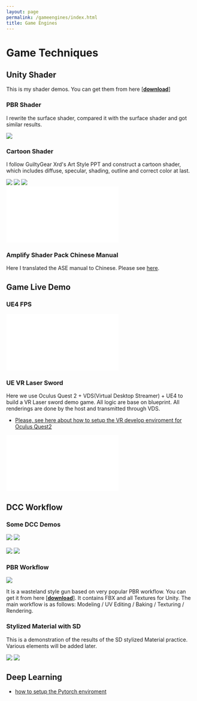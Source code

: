```yaml
---
layout: page
permalink: /gameengines/index.html
title: Game Engines
---
```


# Game Techniques

## Unity Shader

This is my shader demos. You can get them from here [[**download**](https://github.com/swang81/JackUnityShaders/)]

### PBR Shader
I rewrite the surface shader, compared it with the surface shader and got similar results.

![](images/ge/gunPBR.jpg)

### Cartoon Shader
I follow GuiltyGear Xrd's Art Style PPT and construct a cartoon shader, which includes diffuse, specular, shading, outline and correct color at last. 

<div class="third">
<img src="/images/ge/fight1.jpg">
<img src="/images/ge/fight2.jpg">
<img src="/images/ge/fight3.jpg">
</div>

<iframe src="//player.bilibili.com/player.html?bvid=BV1fh4y1V7gM&page=1" scrolling="no" border="0" frameborder="no" framespacing="0" allowfullscreen="true"> </iframe>

### Amplify Shader Pack Chinese Manual
Here I translated the ASE manual to Chinese. Please see [here](/blogs/ase). 

## Game Live Demo
### UE4 FPS

<iframe src="//player.bilibili.com/player.html?bvid=BV1bP411k7mN&page=1&autoplay=0" scrolling="no" border="0" frameborder="no" framespacing="0" allowfullscreen="true"> </iframe>


### UE VR Laser Sword
Here we use Oculus Quest 2 + VDS(Virtual Desktop Streamer) + UE4 to build a VR Laser sword demo game.  All logic are base on blueprint. All renderings are done by the host and transmitted through VDS.
- [Please, see here about how to setup the VR develop enviroment for Oculus Quest2](/blogs/quest2)

<iframe src="//player.bilibili.com/player.html?bvid=BV1Q94y1B7RT&page=1&autoplay=0" scrolling="no" border="0" frameborder="no" framespacing="0" allowfullscreen="true"> </iframe>

## DCC Workflow

### Some DCC Demos

<div class="third">
<img src="/images/ge/pbrgun1.jpg">
<img src="/images/ge/tower.jpg">
</div>
<br>
<div class="third">
<img src="/images/ge/plug.jpg">
<img src="/images/ge/girl.jpg">
</div>

### PBR Workflow

<div class="third">
<img src="/images/ge/pbrgun2.jpg">
</div>

It is a wasteland style gun based on very popular PBR workflow. You can get it from here [[**download**](https://github.com/swang81/MyModels/)]. It contains FBX and all Textures for Unity. The main workflow is as follows: Modeling / UV Editing / Baking / Texturing / Rendering. 


### Stylized Material with SD

This is a demonstration of the results of the  SD stylized Material practice. Various elements will be added later. 
<div class="third">
<img src="/images/ge/sd1.jpg">
<img src="/images/ge/sd2.jpg">
</div>


## Deep Learning

- [how to setup the Pytorch enviroment](/blogs/buildpytorch)



